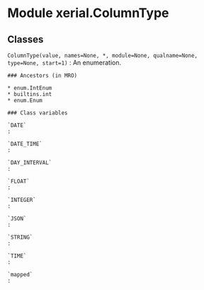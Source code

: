 Module xerial.ColumnType
========================

Classes
-------

`ColumnType(value, names=None, *, module=None, qualname=None, type=None, start=1)`
:   An enumeration.

    ### Ancestors (in MRO)

    * enum.IntEnum
    * builtins.int
    * enum.Enum

    ### Class variables

    `DATE`
    :

    `DATE_TIME`
    :

    `DAY_INTERVAL`
    :

    `FLOAT`
    :

    `INTEGER`
    :

    `JSON`
    :

    `STRING`
    :

    `TIME`
    :

    `mapped`
    :